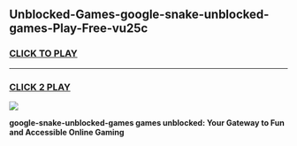 
## Unblocked-Games-google-snake-unblocked-games-Play-Free-vu25c
<h3>
<a href="https://premium76.site?title=google-snake-unblocked-games&ref=23A">CLICK TO PLAY</a></h3>
<hr>

<h3>
<a href="https://premium76.site?title=google-snake-unblocked-games&ref=23A">CLICK 2 PLAY</a>
  
</h3>

<a href="https://premium76.site?title=google-snake-unblocked-games&ref=23A"><img src="https://clearcache.store/games.png"></a>


**google-snake-unblocked-games games unblocked: Your Gateway to Fun and Accessible Online Gaming**
